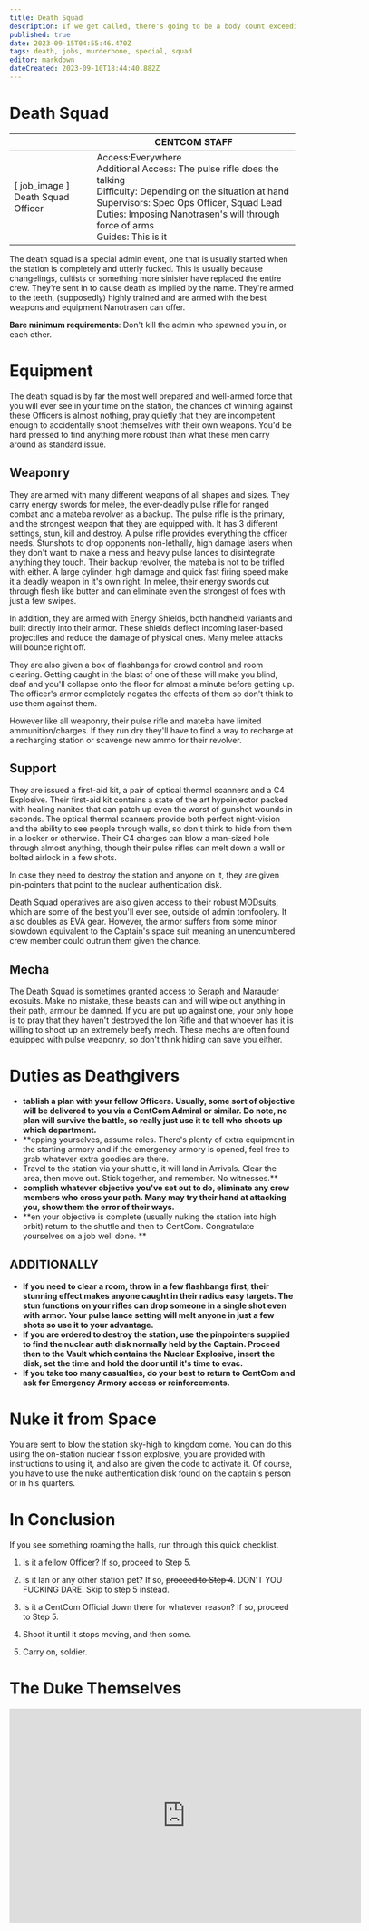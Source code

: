 ```yaml
---
title: Death Squad
description: If we get called, there's going to be a body count exceeding the station roster.
published: true
date: 2023-09-15T04:55:46.470Z
tags: death, jobs, murderbone, special, squad
editor: markdown
dateCreated: 2023-09-10T18:44:40.882Z
---
```


# Death Squad

| | CENTCOM STAFF |
|----|-------|
| \[ job_image ]<br>Death Squad Officer | Access:Everywhere <br>Additional Access: The pulse rifle does the talking<br>Difficulty: Depending on the situation at hand<br>Supervisors: Spec Ops Officer, Squad Lead<br>Duties: Imposing Nanotrasen's will through force of arms<br>Guides: This is it |

The death squad is a special admin event, one that is usually started when the station is completely and utterly fucked. This is usually because changelings, cultists or something more sinister have replaced the entire crew. They're sent in to cause death as implied by the name. They're armed to the teeth, (supposedly) highly trained and are armed with the best weapons and equipment Nanotrasen can offer.

**Bare minimum requirements**: Don't kill the admin who spawned you in, or each other. 

# Equipment

The death squad is by far the most well prepared and well-armed force that you will ever see in your time on the station, the chances of winning against these Officers is almost nothing, pray quietly that they are incompetent enough to accidentally shoot themselves with their own weapons. You'd be hard pressed to find anything more robust than what these men carry around as standard issue.

## Weaponry

They are armed with many different weapons of all shapes and sizes. They carry energy swords for melee, the ever-deadly pulse rifle for ranged combat and a mateba revolver as a backup. The pulse rifle is the primary, and the strongest weapon that they are equipped with. It has 3 different settings, stun, kill and destroy. A pulse rifle provides everything the officer needs. Stunshots to drop opponents non-lethally, high damage lasers when they don't want to make a mess and heavy pulse lances to disintegrate anything they touch. Their backup revolver, the mateba is not to be trifled with either. A large cylinder, high damage and quick fast firing speed make it a deadly weapon in it's own right. In melee, their energy swords cut through flesh like butter and can eliminate even the strongest of foes with just a few swipes.

In addition, they are armed with Energy Shields, both handheld variants and built directly into their armor. These shields deflect incoming laser-based projectiles and reduce the damage of physical ones. Many melee attacks will bounce right off.

They are also given a box of flashbangs for crowd control and room clearing. Getting caught in the blast of one of these will make you blind, deaf and you'll collapse onto the floor for almost a minute before getting up. The officer's armor completely negates the effects of them so don't think to use them against them.

However like all weaponry, their pulse rifle and mateba have limited ammunition/charges. If they run dry they'll have to find a way to recharge at a recharging station or scavenge new ammo for their revolver.

## Support

They are issued a first-aid kit, a pair of optical thermal scanners and a C4 Explosive. Their first-aid kit contains a state of the art hypoinjector packed with healing nanites that can patch up even the worst of gunshot wounds in seconds. The optical thermal scanners provide both perfect night-vision and the ability to see people through walls, so don't think to hide from them in a locker or otherwise. Their C4 charges can blow a man-sized hole through almost anything, though their pulse rifles can melt down a wall or bolted airlock in a few shots.

In case they need to destroy the station and anyone on it, they are given pin-pointers that point to the nuclear authentication disk.

Death Squad operatives are also given access to their robust MODsuits, which are some of the best you'll ever see, outside of admin tomfoolery. It also doubles as EVA gear. However, the armor suffers from some minor slowdown equivalent to the Captain's space suit meaning an unencumbered crew member could outrun them given the chance.

## Mecha

The Death Squad is sometimes granted access to Seraph and Marauder exosuits. Make no mistake, these beasts can and will wipe out anything in their path, armour be damned. If you are put up against one, your only hope is to pray that they haven't destroyed the Ion Rifle and that whoever has it is willing to shoot up an extremely beefy mech. These mechs are often found equipped with pulse weaponry, so don't think hiding can save you either.

# Duties as Deathgivers

- **tablish a plan with your fellow Officers. Usually, some sort of objective will be delivered to you via a CentCom Admiral or similar. Do note, no plan will survive the battle, so really just use it to tell who shoots up which department.**
- **epping yourselves, assume roles. There's plenty of extra equipment in the starting armory and if the emergency armory is opened, feel free to grab whatever extra goodies are there.
- Travel to the station via your shuttle, it will land in Arrivals. Clear the area, then move out. Stick together, and remember. No witnesses.**
- **complish whatever objective you've set out to do, eliminate any crew members who cross your path. Many may try their hand at attacking you, show them the error of their ways.**
- **en your objective is complete (usually nuking the station into high orbit) return to the shuttle and then to CentCom. Congratulate yourselves on a job well done. **

## ADDITIONALLY

- **If you need to clear a room, throw in a few flashbangs first, their stunning effect makes anyone caught in their radius easy targets. The stun functions on your rifles can drop someone in a single shot even with armor. Your pulse lance setting will melt anyone in just a few shots so use it to your advantage.**
- **If you are ordered to destroy the station, use the pinpointers supplied to find the nuclear auth disk normally held by the Captain. Proceed then to the Vault which contains the Nuclear Explosive, insert the disk, set the time and hold the door until it's time to evac.**
- **If you take too many casualties, do your best to return to CentCom and ask for Emergency Armory access or reinforcements.**

# Nuke it from Space

You are sent to blow the station sky-high to kingdom come. You can do this using the on-station nuclear fission explosive, you are provided with instructions to using it, and also are given the code to activate it. Of course, you have to use the nuke authentication disk found on the captain's person or in his quarters. 

# In Conclusion

If you see something roaming the halls, run through this quick checklist.

1. Is it a fellow Officer? If so, proceed to Step 5.

2. Is it Ian or any other station pet? If so, ~~proceed to Step 4~~. DON'T YOU FUCKING DARE. Skip to step 5 instead.

3. Is it a CentCom Official down there for whatever reason? If so, proceed to Step 5.

4. Shoot it until it stops moving, and then some.

5. Carry on, soldier. 

# The Duke Themselves
<iframe src="https://player.twitch.tv/?channel=thedukeofook&parent=wiki.monkestation.com" frameborder="0" allowfullscreen="true" scrolling="no" height="378" width="620"></iframe>